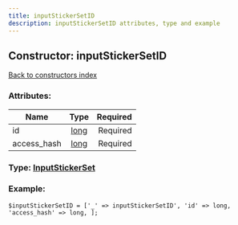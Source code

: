 ```yaml
---
title: inputStickerSetID
description: inputStickerSetID attributes, type and example
---
```

## Constructor: inputStickerSetID  
[Back to constructors index](index.md)



### Attributes:

| Name     |    Type       | Required |
|----------|:-------------:|---------:|
|id|[long](../types/long.md) | Required|
|access\_hash|[long](../types/long.md) | Required|



### Type: [InputStickerSet](../types/InputStickerSet.md)


### Example:

```
$inputStickerSetID = ['_' => inputStickerSetID', 'id' => long, 'access_hash' => long, ];
```